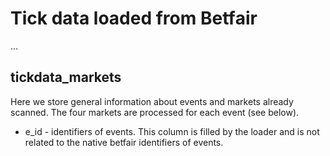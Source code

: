 # Tick data loaded from Bеtfаir
...
## tickdata_markets
Here we store general information about events and markets already scanned. The four markets are processed for each event (see below).
* e_id - identifiers of events. This column is filled by the loader and is not related to the native betfair identifiers of events.
